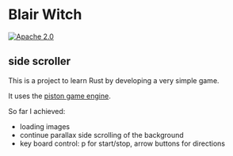 Blair Witch
===

[![Apache 2.0](https://img.shields.io/github/license/nebula-plugins/nebula-project-plugin.svg)](http://www.apache.org/licenses/LICENSE-2.0)


side scroller
---

This is a project to learn Rust by developing a very simple game.

It uses the [piston game engine](https://github.com/PistonDevelopers/piston).

So far I achieved:

* loading images
* continue parallax side scrolling of the background
* key board control: p for start/stop, arrow buttons for directions

